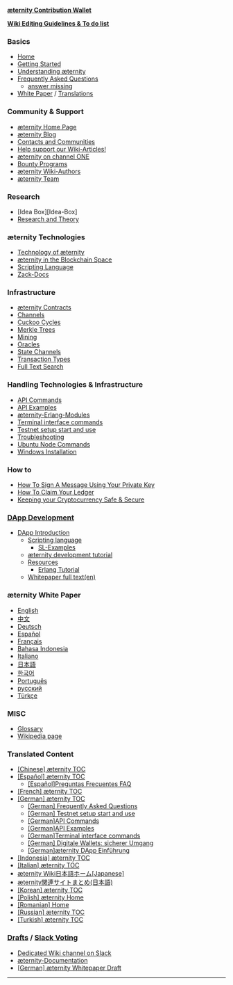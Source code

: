 [**æternity Contribution Wallet**](https://wallet.aeternity.com)

[**Wiki Editing Guidelines & To do list**](Wiki-Guidelines-&-To-Do's)

### Basics
- [Home](https://github.com/aeternity/wiki/wiki)
- [Getting Started](Getting-Started)
- [Understanding æternity](Understanding-æternity)
- [Frequently Asked Questions](Frequently-Asked-Questions)
   - [answer missing](Social-Channel:-Open-Questions)
- [White Paper](Whitepaper_English) / [Translations](æternity-Whitepaper)

### Community & Support
- [æternity Home Page](http://www.aeternity.com/)
- [æternity Blog](https://blog.aeternity.com)
- [Contacts and Communities](Contacts-and-Communities)
- [Help support our Wiki-Articles!](Need-support-for-Wiki-Articles)
- [æternity on channel ONE](æternity-on-channel-ONE)
- [Bounty Programs](Bounty)
- [æternity Wiki-Authors](æternity-wiki-authors)
- [æternity Team](æternity-Team)

### Research
- [Idea Box][Idea-Box]
- [Research and Theory](Research-and-Theory)

### æternity Technologies
- [Technology of æternity](æternity-Technology)
- [æternity in the Blockchain Space](æternity-in-the-blockchain-space)
- [Scripting Language](https://github.com/BumblebeeBat/chalang/tree/master/docs)
- [Zack-Docs](https://github.com/aeternity/testnet/tree/master/docs)


### Infrastructure
- [æternity Contracts](æternity-Contracts)
- [Channels](Channels)
- [Cuckoo Cycles](Cuckoo-Cycles)
- [Merkle Trees](Merkle-Trees)
- [Mining](Mining)
- [Oracles](Oracles)
- [State Channels](State-Channels)
- [Transaction Types](Transaction-Types)
- [Full Text Search](https://github.com/aeternity/wiki/search?o=desc&type=Wikis)

### Handling Technologies & Infrastructure
- [API Commands](API-Commands)
- [API Examples](Api-Examples)
- [æternity-Erlang-Modules](æternity-Erlang-Modules)
- [Terminal interface commands](Terminal-interface-commands)
- [Testnet setup start and use](testnet-setup-start-and-use)
- [Troubleshooting](Troubleshooting)
- [Ubuntu Node Commands](Ubuntu-Node-Commands)
- [Windows Installation](Installing-on-Windows-%28work-in-progress%2C-help-wanted%29)

### How to
- [How To Sign A Message Using Your Private Key](How-to-sign-a-message-with-a-private-key%3F)
- [How To Claim Your Ledger](Claiming-Your-Ledger-Nano-S)
- [Keeping your Cryptocurrency Safe & Secure](Keeping-your-Cryptocurrency--Safe-%26-Secure)


### [DApp Development](æternity-DApp-Development)
- [DApp Introduction](æternity-DApp-Introduction)
   - [Scripting language](æternity-Scripting-Language)
     - [SL-Examples](æternity-Scripting-Language-Examples)
   - [æternity development tutorial](æternity-development-tutorial)
   - [Resources](æternity-DApp-Developer-Resources)
     - [Erlang Tutorial](https://www.tutorialspoint.com/erlang/)
   - [Whitepaper full text(en)](Whitepaper-dev-full-text)

### æternity White Paper
- [English](Whitepaper_English)
- [中文](Whitepaper_Chinese)
- [Deutsch](Whitepaper_Deutsch)
- [Español](Whitepaper_Español)
- [Français](Whitepaper_French)
- [Bahasa Indonesia](Whitepaper_Indonesia)
- [Italiano](Whitepaper_Italian)
- [日本語](Whitepaper_Japanese)
- [한국어](Whitepaper_korean-(%ED%95%9C%EA%B5%AD%EC%96%B4))
- [Português](Whitepaper-Português)
- [русский](Whitepaper_Russian)
- [Türkçe](Whitepaper_Turkish)

### MISC
- [Glossary](Glossary)
- [Wikipedia page](https://en.wikipedia.org/wiki/AEternity)

### Translated Content
- [[Chinese] æternity TOC]([Chinese]-æternity-TOC)
- [[Español] æternity TOC]([Español]-æternity-TOC)
  - [[Español]Preguntas Frecuentes FAQ]([Español]-Preguntas-Frecuentes---FAQ)
- [[French] æternity TOC]([French]-æternity-TOC)
- [[German] æternity TOC]([German]-æternity-TOC)
   - [[German] Frequently Asked Questions]([German]-Frequently-Asked-Questions)
   - [[German] Testnet setup start and use]([German]-Testnet-setup-start-and-use)
   - [[German]API Commands]([German]API-Commands)
   - [[German]API Examples]([German]Api-Examples)
   - [[German]Terminal interface commands]([German]Terminal-interface-commands)
   - [[German] Digitale Wallets: sicherer Umgang]([German]-Digitale-Wallets-sicherer-Umgang-und-Aufbewahrung)
   - [[German]æternity DApp Einführung]([German]-æternity-DApp-Introduction)
- [[Indonesia] æternity TOC]([Indonesia]-æternity-TOC)
- [[Italian] æternity TOC]([Italian]-æternity-TOC)
- [æternity Wiki日本語ホーム[Japanese]](æternity-Wiki%E6%97%A5%E6%9C%AC%E8%AA%9E%E3%83%9B%E3%83%BC%E3%83%A0[Japanese])
- [æternity関連サイトまとめ(日本語)](æternity%E9%96%A2%E9%80%A3%E3%82%B5%E3%82%A4%E3%83%88%E3%81%BE%E3%81%A8%E3%82%81(%E6%97%A5%E6%9C%AC%E8%AA%9E))
- [[Korean] æternity TOC]([Korean]-æternity-TOC)
- [[Polish] æternity Home]([Polish]-æternity-Home)
- [[Romanian] Home]([Romanian]-Home)
- [[Russian] æternity TOC]([Russian]-æternity-TOC)
- [[Turkish] æternity TOC]([Turkish]-æternity-TOC)

### [Drafts](æternity-wiki-draft-documents) / [Slack Voting](https://aeternity.slack.com/archives/C59BALQCE/p1495699809433243)
- [Dedicated Wiki channel on Slack](https://pacific-beach-20900.herokuapp.com/)
- [æternity-Documentation](æternity-Documentation)
- [[German] æternity Whitepaper Draft]([German]-æternity-Whitepaper-Draft)
***
